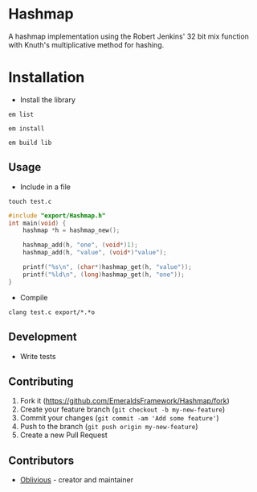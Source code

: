 # Hashmap

A hashmap implementation using the Robert Jenkins' 32 bit mix function with Knuth's multiplicative method for hashing.

# Installation

* Install the library

`em list`

`em install`

`em build lib`

## Usage

* Include in a file

`touch test.c`
```c
#include "export/Hashmap.h"
int main(void) {
    hashmap *h = hashmap_new();

    hashmap_add(h, "one", (void*)1);
    hashmap_add(h, "value", (void*)"value");

    printf("%s\n", (char*)hashmap_get(h, "value"));
    printf("%ld\n", (long)hashmap_get(h, "one"));
}
```

* Compile

`clang test.c export/*.*o`

## Development

* Write tests

## Contributing

1. Fork it (<https://github.com/EmeraldsFramework/Hashmap/fork>)
2. Create your feature branch (`git checkout -b my-new-feature`)
3. Commit your changes (`git commit -am 'Add some feature'`)
4. Push to the branch (`git push origin my-new-feature`)
5. Create a new Pull Request

## Contributors

- [Oblivious](https://github.com/Oblivious-Oblivious) - creator and maintainer
